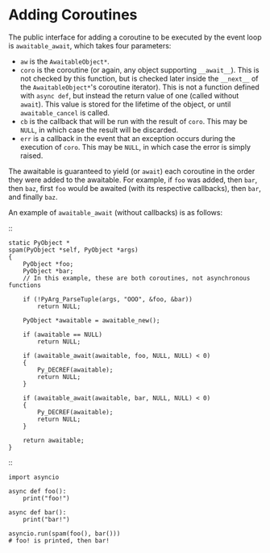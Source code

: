 # Adding Coroutines

The public interface for adding a coroutine to be executed by the event loop is ``awaitable_await``, which takes four parameters:

- ``aw`` is the ``AwaitableObject*``.
- ``coro`` is the coroutine (or again, any object supporting ``__await__``). This is not checked by this function, but is checked later inside the ``__next__`` of the ``AwaitableObject*``'s coroutine iterator). This is not a function defined with ``async def``, but instead the return value of one (called without ``await``). This value is stored for the lifetime of the object, or until ``awaitable_cancel`` is called.
- ``cb`` is the callback that will be run with the result of ``coro``. This may be ``NULL``, in which case the result will be discarded.
- ``err`` is a callback in the event that an exception occurs during the execution of ``coro``. This may be ``NULL``, in which case the error is simply raised.

The awaitable is guaranteed to yield (or ``await``) each coroutine in the order they were added to the awaitable. For example, if ``foo`` was added, then ``bar``, then ``baz``, first ``foo`` would be awaited (with its respective callbacks), then ``bar``, and finally ``baz``.

An example of ``awaitable_await`` (without callbacks) is as follows:

::

    static PyObject *
    spam(PyObject *self, PyObject *args)
    {
        PyObject *foo;
        PyObject *bar;
        // In this example, these are both coroutines, not asynchronous functions
        
        if (!PyArg_ParseTuple(args, "OOO", &foo, &bar))
            return NULL;

        PyObject *awaitable = awaitable_new();

        if (awaitable == NULL)
            return NULL;

        if (awaitable_await(awaitable, foo, NULL, NULL) < 0)
        {
            Py_DECREF(awaitable);
            return NULL;
        }
        
        if (awaitable_await(awaitable, bar, NULL, NULL) < 0)
        {
            Py_DECREF(awaitable);
            return NULL;
        }
        
        return awaitable;
    }

::
    
    import asyncio

    async def foo():
        print("foo!")

    async def bar():
        print("bar!")

    asyncio.run(spam(foo(), bar()))
    # foo! is printed, then bar!

